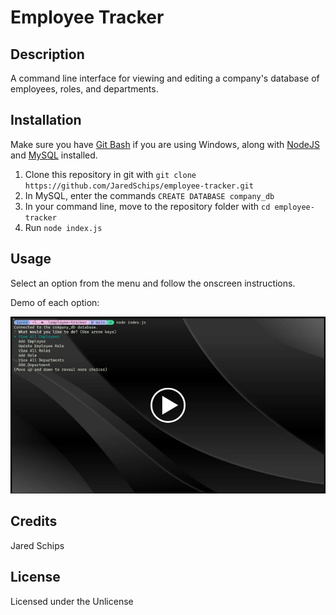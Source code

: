 # Employee Tracker

## Description

A command line interface for viewing and editing a company's database of employees, roles, and departments.

## Installation

Make sure you have [Git Bash](https://gitforwindows.org/) if you are using Windows, along with [NodeJS](https://nodejs.org) and [MySQL](https://dev.mysql.com/downloads/installer/) installed.

1. Clone this repository in git with `git clone https://github.com/JaredSchips/employee-tracker.git`
2. In MySQL, enter the commands `CREATE DATABASE company_db`
3. In your command line, move to the repository folder with `cd employee-tracker`
4. Run `node index.js`

## Usage

Select an option from the menu and follow the onscreen instructions.

Demo of each option:

[![Demo Video](./assets/demo-play.jpg)](https://drive.google.com/file/d/1F-0Yu-7FpiQPIE6GkFHODxd-i6UGcvgT/view "Demo Video")

## Credits

Jared Schips

## License

Licensed under the Unlicense
